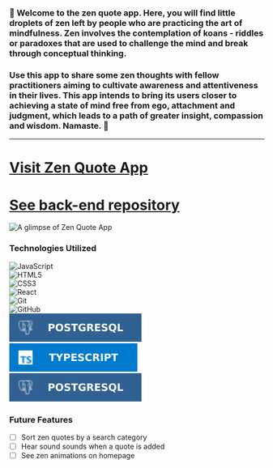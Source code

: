 
### 🍃 Welcome to the zen quote app. Here, you will find little droplets of zen left by people who are practicing the art of mindfulness. Zen involves the contemplation of koans - riddles or paradoxes that are used to challenge the mind and break through conceptual thinking.    

### Use this app to share some zen thoughts with fellow practitioners aiming to cultivate awareness and attentiveness in their lives. This app intends to bring its users closer to achieving a state of mind free from ego, attachment and judgment, which leads to a path of greater insight, compassion and wisdom. Namaste. 🍃
---

# [Visit Zen Quote App](https://zen-quote-app.netlify.app)



# [See back-end repository](https://github.com/Ooh-LaLa/zen_app_back_end)



![A glimpse of Zen Quote App](src/assets/screenshot.png) 



### Technologies Utilized
![JavaScript](https://img.shields.io/badge/javascript-%23323330.svg?style=for-the-badge&logo=javascript&logoColor=%23F7DF1E)<br/>
![HTML5](https://img.shields.io/badge/html5-%23E34F26.svg?style=for-the-badge&logo=html5&logoColor=white)<br />
![CSS3](https://img.shields.io/badge/css3-%231572B6.svg?style=for-the-badge&logo=css3&logoColor=white)<br />
![React](https://img.shields.io/badge/react-%2320232a.svg?style=for-the-badge&logo=react&logoColor=%2361DAFB)<br />
![Git](https://img.shields.io/badge/git-%23F05033.svg?style=for-the-badge&logo=git&logoColor=white)<br />
![GitHub](https://img.shields.io/badge/github-%23121011.svg?style=for-the-badge&logo=github&logoColor=white)<br />
![Sequelize](src/assets/sequelizebadge.svg)<br />
![TypeScript](src/assets/tsbadge.svg)<br />
![PostgreSQL](src/assets/postsqlbadge.svg)<br />

### Future Features
- [ ] Sort zen quotes by a search category
- [ ] Hear sound sounds when a quote is added
- [ ] See zen animations on homepage
